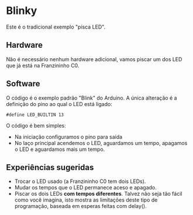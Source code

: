 # Blinky

Este é o tradicional exemplo "pisca LED".

## Hardware

Não é necessário nenhum hardware adicional, vamos piscar um dos LED que já está na Franzininho C0.

## Software

O código é o exemplo padrão "Blink" do Arduino. A única alteração é a definição do pino ao qual o LED está ligado:

```
#define LED_BUILTIN 13
```

O código é bem simples:

* Na iniciação configuramos o pino para saída
* No laço principal acendemos o LED, aguardamos um tempo, apagamos o LED e aguardamos mais um tempo.

## Experiências sugeridas

* Trocar o LED usado (a Franzininho C0 tem dois LEDs).
* Mudar os tempos que o LED permanece aceso e apagado.
* Piscar os dois LEDs **com tempos diferentes**. Talvez não seja tão fácil como você imagina, isto mostra as limitações deste tipo de programação, baseada em esperas feitas com delay().

